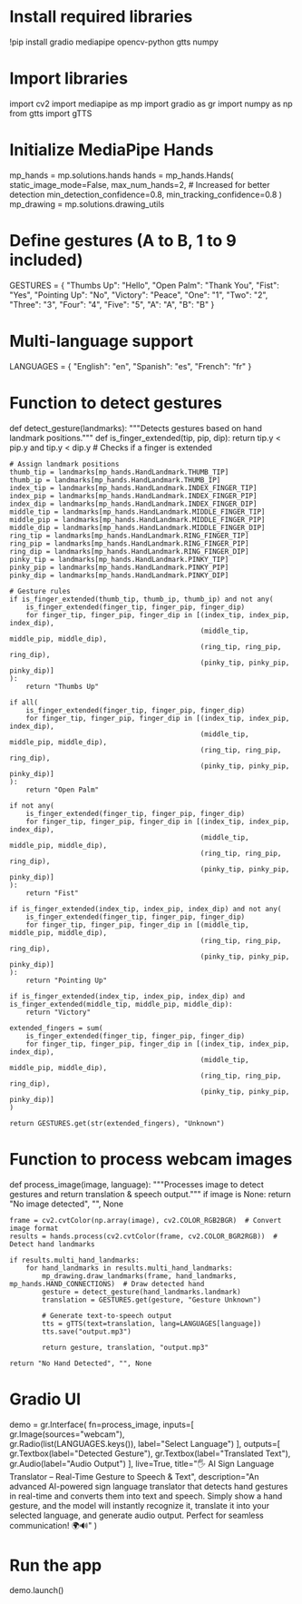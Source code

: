 # Install required libraries
!pip install gradio mediapipe opencv-python gtts numpy

# Import libraries
import cv2
import mediapipe as mp
import gradio as gr
import numpy as np
from gtts import gTTS

# Initialize MediaPipe Hands
mp_hands = mp.solutions.hands
hands = mp_hands.Hands(
    static_image_mode=False,
    max_num_hands=2,  # Increased for better detection
    min_detection_confidence=0.8,
    min_tracking_confidence=0.8
)
mp_drawing = mp.solutions.drawing_utils

# Define gestures (A to B, 1 to 9 included)
GESTURES = {
    "Thumbs Up": "Hello",
    "Open Palm": "Thank You",
    "Fist": "Yes",
    "Pointing Up": "No",
    "Victory": "Peace",
    "One": "1",
    "Two": "2",
    "Three": "3",
    "Four": "4",
    "Five": "5",
    "A": "A",
    "B": "B"
}

# Multi-language support
LANGUAGES = {
    "English": "en",
    "Spanish": "es",
    "French": "fr"
}

# Function to detect gestures
def detect_gesture(landmarks):
    """Detects gestures based on hand landmark positions."""
    def is_finger_extended(tip, pip, dip):
        return tip.y < pip.y and tip.y < dip.y  # Checks if a finger is extended

    # Assign landmark positions
    thumb_tip = landmarks[mp_hands.HandLandmark.THUMB_TIP]
    thumb_ip = landmarks[mp_hands.HandLandmark.THUMB_IP]
    index_tip = landmarks[mp_hands.HandLandmark.INDEX_FINGER_TIP]
    index_pip = landmarks[mp_hands.HandLandmark.INDEX_FINGER_PIP]
    index_dip = landmarks[mp_hands.HandLandmark.INDEX_FINGER_DIP]
    middle_tip = landmarks[mp_hands.HandLandmark.MIDDLE_FINGER_TIP]
    middle_pip = landmarks[mp_hands.HandLandmark.MIDDLE_FINGER_PIP]
    middle_dip = landmarks[mp_hands.HandLandmark.MIDDLE_FINGER_DIP]
    ring_tip = landmarks[mp_hands.HandLandmark.RING_FINGER_TIP]
    ring_pip = landmarks[mp_hands.HandLandmark.RING_FINGER_PIP]
    ring_dip = landmarks[mp_hands.HandLandmark.RING_FINGER_DIP]
    pinky_tip = landmarks[mp_hands.HandLandmark.PINKY_TIP]
    pinky_pip = landmarks[mp_hands.HandLandmark.PINKY_PIP]
    pinky_dip = landmarks[mp_hands.HandLandmark.PINKY_DIP]

    # Gesture rules
    if is_finger_extended(thumb_tip, thumb_ip, thumb_ip) and not any(
        is_finger_extended(finger_tip, finger_pip, finger_dip)
        for finger_tip, finger_pip, finger_dip in [(index_tip, index_pip, index_dip), 
                                                   (middle_tip, middle_pip, middle_dip), 
                                                   (ring_tip, ring_pip, ring_dip), 
                                                   (pinky_tip, pinky_pip, pinky_dip)]
    ):
        return "Thumbs Up"

    if all(
        is_finger_extended(finger_tip, finger_pip, finger_dip)
        for finger_tip, finger_pip, finger_dip in [(index_tip, index_pip, index_dip), 
                                                   (middle_tip, middle_pip, middle_dip), 
                                                   (ring_tip, ring_pip, ring_dip), 
                                                   (pinky_tip, pinky_pip, pinky_dip)]
    ):
        return "Open Palm"

    if not any(
        is_finger_extended(finger_tip, finger_pip, finger_dip)
        for finger_tip, finger_pip, finger_dip in [(index_tip, index_pip, index_dip), 
                                                   (middle_tip, middle_pip, middle_dip), 
                                                   (ring_tip, ring_pip, ring_dip), 
                                                   (pinky_tip, pinky_pip, pinky_dip)]
    ):
        return "Fist"

    if is_finger_extended(index_tip, index_pip, index_dip) and not any(
        is_finger_extended(finger_tip, finger_pip, finger_dip)
        for finger_tip, finger_pip, finger_dip in [(middle_tip, middle_pip, middle_dip), 
                                                   (ring_tip, ring_pip, ring_dip), 
                                                   (pinky_tip, pinky_pip, pinky_dip)]
    ):
        return "Pointing Up"

    if is_finger_extended(index_tip, index_pip, index_dip) and is_finger_extended(middle_tip, middle_pip, middle_dip):
        return "Victory"

    extended_fingers = sum(
        is_finger_extended(finger_tip, finger_pip, finger_dip)
        for finger_tip, finger_pip, finger_dip in [(index_tip, index_pip, index_dip), 
                                                   (middle_tip, middle_pip, middle_dip), 
                                                   (ring_tip, ring_pip, ring_dip), 
                                                   (pinky_tip, pinky_pip, pinky_dip)]
    )

    return GESTURES.get(str(extended_fingers), "Unknown")

# Function to process webcam images
def process_image(image, language):
    """Processes image to detect gestures and return translation & speech output."""
    if image is None:
        return "No image detected", "", None

    frame = cv2.cvtColor(np.array(image), cv2.COLOR_RGB2BGR)  # Convert image format
    results = hands.process(cv2.cvtColor(frame, cv2.COLOR_BGR2RGB))  # Detect hand landmarks

    if results.multi_hand_landmarks:
        for hand_landmarks in results.multi_hand_landmarks:
            mp_drawing.draw_landmarks(frame, hand_landmarks, mp_hands.HAND_CONNECTIONS)  # Draw detected hand
            gesture = detect_gesture(hand_landmarks.landmark)
            translation = GESTURES.get(gesture, "Gesture Unknown")

            # Generate text-to-speech output
            tts = gTTS(text=translation, lang=LANGUAGES[language])
            tts.save("output.mp3")

            return gesture, translation, "output.mp3"

    return "No Hand Detected", "", None

# Gradio UI
demo = gr.Interface(
    fn=process_image,
    inputs=[
        gr.Image(sources="webcam"),  
        gr.Radio(list(LANGUAGES.keys()), label="Select Language")
    ],
    outputs=[
        gr.Textbox(label="Detected Gesture"),
        gr.Textbox(label="Translated Text"),
        gr.Audio(label="Audio Output")
    ],
    live=True,
    title="🖐️ AI Sign Language Translator – Real-Time Gesture to Speech & Text",
    description="An advanced AI-powered sign language translator that detects hand gestures in real-time and converts them into text and speech. Simply show a hand gesture, and the model will instantly recognize it, translate it into your selected language, and generate audio output. Perfect for seamless communication! 🌍🔊"
)

# Run the app
demo.launch()
